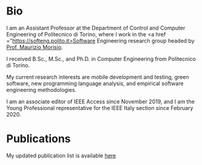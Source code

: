 # Bio

I am an Assistant Professor at the Department of Control and Computer Engineering of Politecnico di Torino, where I work in the <a href ="https://softeng.polito.it>Software Engineering research group</a> headed by <a href="https://softeng.polito.it/morisio">Prof. Maurizio Morisio</a>. 

I received B.Sc., M.Sc., and Ph.D. in Computer Engineering from Politecnico di Torino. 

My current research interests are mobile development and testing, green software, new programming language analysis, and empirical software engineering methodologies. 

I am an associate editor of IEEE Access since November 2019, and I am the Young Professional representative for the IEEE Italy section since February 2020.

# Publications

My updated publication list is available <a href="https://softeng.polito.it/publications/?people=023270"> here </a>

